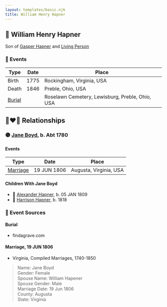 ```yaml
---
layout: templates/basic.njk
title: William Henry Hapner
---
```

## 🔵 William Henry Hapner

Son of [Gasper Hapner](/people/9/920624) and [Living Person](/people/7/78872424)

### 📆 Events

Type | Date | Place
------ | ------ | ------
Birth | 1775 | Rockingham, Virginia, USA
Death | 1846 | Preble, Ohio, USA
[Burial](#event-3c791430-1b19-43ff-8de4-554d6ffc458d) |  | Roselawn Cemetery, Lewisburg, Preble, Ohio, USA

## 👩‍❤️‍👨 Relationships

### 🟣 [Jane Boyd](/people/5/54740480), b. Abt 1780

#### Events

Type | Date | Place
------ | ------ | ------
[Marriage](#event-b0e221ab-8f54-4dae-ba9b-ad0519ed61b1) | 19 JUN 1806 | Augusta, Virginia, USA
#### Children With Jane Boyd
* 🔵 [Alexander Hapner](/people/6/68586072), b. 05 JAN 1809
* 🔵 [Harrison Hapner](/people/8/82056089), b. 1818
### 📰 Event Sources

#### <a id="event-3c791430-1b19-43ff-8de4-554d6ffc458d"></a> Burial
* findagrave.com

#### <a id="event-b0e221ab-8f54-4dae-ba9b-ad0519ed61b1"></a> Marriage, 19 JUN 1806
* Virginia, Compiled Marriages, 1740-1850
>   
  > Name: Jane Boyd  
  > Gender: Female  
  > Spouse Name: William Hapener  
  > Spouse Gender: Male  
  > Marriage Date: 19 Jun 1806  
  > County: Augusta  
  > State: Virginia
